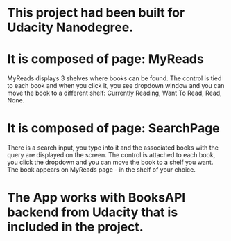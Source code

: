 # This project had been built for Udacity Nanodegree. 

# It is composed of page: MyReads
MyReads displays 3 shelves where books can be found. The control is tied to each book and when you click it, you see dropdown window and you can move the book to a different shelf: Currently Reading, Want To Read, Read, None. 

# It is composed of page: SearchPage
There is a search input, you type into it and the associated books with the query are displayed on the screen. The control is attached to each book, you click the dropdown and you can move the book to a shelf you want. The book appears on MyReads page - in the shelf of your choice.

# The App works with BooksAPI backend from Udacity that is included in the project. 


